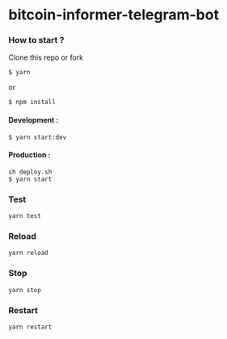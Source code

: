 # bitcoin-informer-telegram-bot


### How to start ?

Clone this repo or fork
```
$ yarn
```
or 
```
$ npm install
```

#### Development :
```
$ yarn start:dev
```

#### Production :

```
sh deploy.sh
$ yarn start
```


### Test

```
yarn test
```

### Reload 

```
yarn reload
```

### Stop

```
yarn stop
```

### Restart

```
yarn restart
```